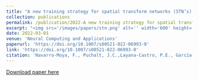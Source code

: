 ```yaml
---
title: "A new training strategy for spatial transform networks (STN’s)."
collection: publications
permalink: /publication/2022-A new training strategy for spatial transform networks
excerpt: "<img src='/images/papers/stn.png' alt='' width='600' height='100'>"
date: 2022-03-01
venue: 'Neural Computing and Applications'
paperurl: 'https://doi.org/10.1007/s00521-022-06993-0'
link: 'https://doi.org/10.1007/s00521-022-06993-0'
citation: 'Navarro‑Moya, F., Puchalt, J.C.,Layana‑Castro, P.E., García‑Garví, A., Sánchez‑Salmerón, A.J., (2022). &quot;A new training strategy for spatial transform networks (STN’s).&quot; <i>Neural Computing and Applications</i>. 34, 10081–10092.'
---
```

[Download paper here](https://doi.org/10.1007/s00521-022-06993-0)

<!-- Recommended citation: Your Name, You. (2009). "Paper Title Number 1." <i>Journal 1</i>. 1(1). -->
